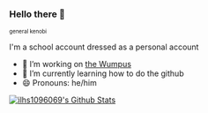 ### Hello there 👋
<sub><sup>general kenobi<sub><sup>

I'm a school account dressed as a personal account

- 🔭 I’m working on [the Wumpus](https://github.com/thewumper/Wumpus)
- 🌱 I’m currently learning how to do the github
- 😄 Pronouns: he/him

[![ilhs1096069's Github Stats](https://github-readme-stats.vercel.app/api?username=ilhs1096069&theme=radical)](https://github.com/anuraghazra/github-readme-stats)
